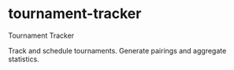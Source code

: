 # tournament-tracker
Tournament Tracker

Track and schedule tournaments. Generate pairings and aggregate statistics.
